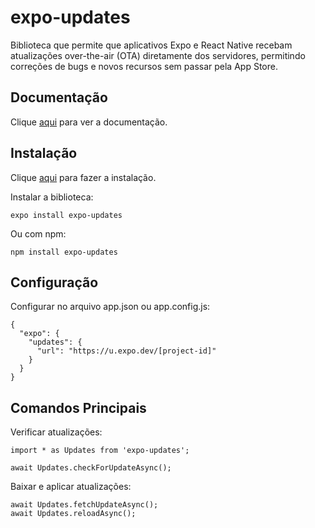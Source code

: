 # expo-updates

Biblioteca que permite que aplicativos Expo e React Native recebam atualizações over-the-air (OTA) diretamente dos servidores, permitindo correções de bugs e novos recursos sem passar pela App Store.

## Documentação

Clique [aqui](https://docs.expo.dev/versions/latest/sdk/updates) para ver a documentação.

## Instalação

Clique [aqui](https://www.npmjs.com/package/expo-updates) para fazer a instalação.

Instalar a biblioteca:

```
expo install expo-updates
```

Ou com npm:

```
npm install expo-updates
```

## Configuração

Configurar no arquivo app.json ou app.config.js:

```
{
  "expo": {
    "updates": {
      "url": "https://u.expo.dev/[project-id]"
    }
  }
}
```

## Comandos Principais

Verificar atualizações:

```
import * as Updates from 'expo-updates';

await Updates.checkForUpdateAsync();
```

Baixar e aplicar atualizações:

```
await Updates.fetchUpdateAsync();
await Updates.reloadAsync();
```
